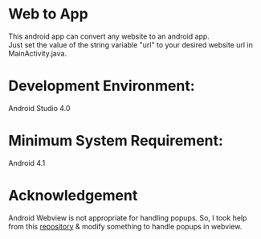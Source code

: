 # Web to App
This android app can convert any website to an android app. <br>
Just set the value of the string variable "url" to your desired website url in MainActivity.java. <br>

# Development Environment: <br>
Android Studio 4.0 <br>

# Minimum System Requirement: <br>
Android 4.1 <br>

# Acknowledgement
Android Webview is not appropriate for handling popups. So, I took help from this <a href="https://github.com/hwasiti/Android-popup-webview-handler">repository</a> & modify something to handle popups in webview.
